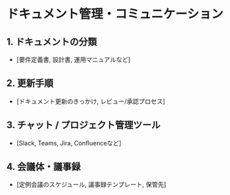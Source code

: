 # ドキュメント管理・コミュニケーション

## 1. ドキュメントの分類
- [要件定義書, 設計書, 運用マニュアルなど]

## 2. 更新手順
- [ドキュメント更新のきっかけ, レビュー/承認プロセス]

## 3. チャット / プロジェクト管理ツール
- [Slack, Teams, Jira, Confluenceなど]

## 4. 会議体・議事録
- [定例会議のスケジュール, 議事録テンプレート, 保管先]